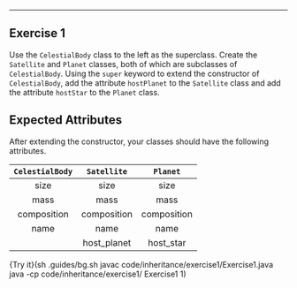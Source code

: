 ----------

## Exercise 1

Use the `CelestialBody` class to the left as the superclass. Create the `Satellite` and `Planet` classes, both of which are subclasses of `CelestialBody`. Using the `super` keyword to extend the constructor of `CelestialBody`, add the attribute `hostPlanet` to the `Satellite` class and add the attribute `hostStar` to the `Planet` class.

## Expected Attributes

After extending the constructor, your classes should have the following attributes.

|`CelestialBody`|`Satellite`|`Planet`|
|:-------------:|:----:|:------:|
|size|size|size|
|mass|mass|mass|
|composition|composition|composition|
|name|name|name|
|    |host_planet|host_star|

{Try it}(sh .guides/bg.sh javac code/inheritance/exercise1/Exercise1.java java -cp code/inheritance/exercise1/ Exercise1 1)